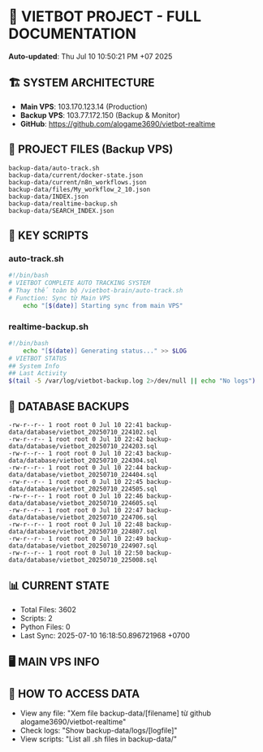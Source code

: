 # 🤖 VIETBOT PROJECT - FULL DOCUMENTATION
**Auto-updated**: Thu Jul 10 10:50:21 PM +07 2025

## 🏗️ SYSTEM ARCHITECTURE
- **Main VPS**: 103.170.123.14 (Production)
- **Backup VPS**: 103.77.172.150 (Backup & Monitor)
- **GitHub**: https://github.com/alogame3690/vietbot-realtime

## 📁 PROJECT FILES (Backup VPS)
```
backup-data/auto-track.sh
backup-data/current/docker-state.json
backup-data/current/n8n_workflows.json
backup-data/files/My_workflow_2_10.json
backup-data/INDEX.json
backup-data/realtime-backup.sh
backup-data/SEARCH_INDEX.json
```

## 🔧 KEY SCRIPTS
### auto-track.sh
```bash
#!/bin/bash
# VIETBOT COMPLETE AUTO TRACKING SYSTEM
# Thay thế toàn bộ /vietbot-brain/auto-track.sh
# Function: Sync từ Main VPS
    echo "[$(date)] Starting sync from main VPS"
```
### realtime-backup.sh
```bash
#!/bin/bash
    echo "[$(date)] Generating status..." >> $LOG
# VIETBOT STATUS
## System Info
## Last Activity
$(tail -5 /var/log/vietbot-backup.log 2>/dev/null || echo "No logs")
```

## 💾 DATABASE BACKUPS
```
-rw-r--r-- 1 root root 0 Jul 10 22:41 backup-data/database/vietbot_20250710_224102.sql
-rw-r--r-- 1 root root 0 Jul 10 22:42 backup-data/database/vietbot_20250710_224203.sql
-rw-r--r-- 1 root root 0 Jul 10 22:43 backup-data/database/vietbot_20250710_224304.sql
-rw-r--r-- 1 root root 0 Jul 10 22:44 backup-data/database/vietbot_20250710_224404.sql
-rw-r--r-- 1 root root 0 Jul 10 22:45 backup-data/database/vietbot_20250710_224505.sql
-rw-r--r-- 1 root root 0 Jul 10 22:46 backup-data/database/vietbot_20250710_224605.sql
-rw-r--r-- 1 root root 0 Jul 10 22:47 backup-data/database/vietbot_20250710_224706.sql
-rw-r--r-- 1 root root 0 Jul 10 22:48 backup-data/database/vietbot_20250710_224807.sql
-rw-r--r-- 1 root root 0 Jul 10 22:49 backup-data/database/vietbot_20250710_224907.sql
-rw-r--r-- 1 root root 0 Jul 10 22:50 backup-data/database/vietbot_20250710_225008.sql
```

## 📊 CURRENT STATE
- Total Files: 3602
- Scripts: 2
- Python Files: 0
- Last Sync: 2025-07-10 16:18:50.896721968 +0700

## 🖥️ MAIN VPS INFO


## 🚨 HOW TO ACCESS DATA
- View any file: "Xem file backup-data/[filename] từ github alogame3690/vietbot-realtime"
- Check logs: "Show backup-data/logs/[logfile]"
- View scripts: "List all .sh files in backup-data/"
